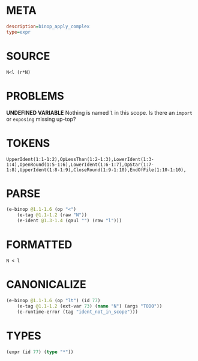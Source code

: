# META
~~~ini
description=binop_apply_complex
type=expr
~~~
# SOURCE
~~~roc
N<l (r*N)
~~~
# PROBLEMS
**UNDEFINED VARIABLE**
Nothing is named `l` in this scope.
Is there an `import` or `exposing` missing up-top?

# TOKENS
~~~zig
UpperIdent(1:1-1:2),OpLessThan(1:2-1:3),LowerIdent(1:3-1:4),OpenRound(1:5-1:6),LowerIdent(1:6-1:7),OpStar(1:7-1:8),UpperIdent(1:8-1:9),CloseRound(1:9-1:10),EndOfFile(1:10-1:10),
~~~
# PARSE
~~~clojure
(e-binop @1.1-1.6 (op "<")
	(e-tag @1.1-1.2 (raw "N"))
	(e-ident @1.3-1.4 (qaul "") (raw "l")))
~~~
# FORMATTED
~~~roc
N < l
~~~
# CANONICALIZE
~~~clojure
(e-binop @1.1-1.6 (op "lt") (id 77)
	(e-tag @1.1-1.2 (ext-var 73) (name "N") (args "TODO"))
	(e-runtime-error (tag "ident_not_in_scope")))
~~~
# TYPES
~~~clojure
(expr (id 77) (type "*"))
~~~
